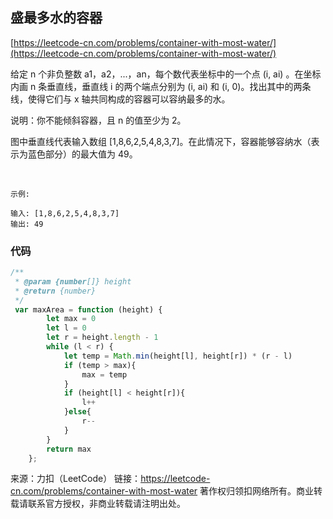 ## 盛最多水的容器

[https://leetcode-cn.com/problems/container-with-most-water/](https://leetcode-cn.com/problems/container-with-most-water/)



给定 n 个非负整数 a1，a2，...，an，每个数代表坐标中的一个点 (i, ai) 。在坐标内画 n 条垂直线，垂直线 i 的两个端点分别为 (i, ai) 和 (i, 0)。找出其中的两条线，使得它们与 x 轴共同构成的容器可以容纳最多的水。

说明：你不能倾斜容器，且 n 的值至少为 2。



图中垂直线代表输入数组 [1,8,6,2,5,4,8,3,7]。在此情况下，容器能够容纳水（表示为蓝色部分）的最大值为 49。

 
```
示例:

输入: [1,8,6,2,5,4,8,3,7]
输出: 49

```


### 代码
```javascript
/**
 * @param {number[]} height
 * @return {number}
 */
 var maxArea = function (height) {
        let max = 0
        let l = 0
        let r = height.length - 1
        while (l < r) {
            let temp = Math.min(height[l], height[r]) * (r - l)
            if (temp > max){
                max = temp
            }
            if (height[l] < height[r]){
                l++
            }else{
                r--
            }
        }
        return max
    };

```
来源：力扣（LeetCode）
链接：https://leetcode-cn.com/problems/container-with-most-water
著作权归领扣网络所有。商业转载请联系官方授权，非商业转载请注明出处。
